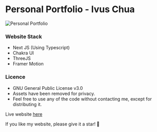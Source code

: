 # Personal Portfolio - Ivus Chua

![Personal Portfolio](https://i.ibb.co/JHzd3mv/portfolio-min.png)

### Website Stack
 - Next JS (Using Typescript)
 - Chakra UI
 - ThreeJS
 - Framer Motion

### Licence
 - GNU General Public License v3.0
 - Assets have been removed for privacy.
 - Feel free to use any of the code without contacting me, except for distributing it.

Live website [here](https://www.ivuschua.com/)

If you like my website, please give it a star! 🌟
